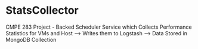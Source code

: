 # StatsCollector
CMPE 283 Project - Backed Scheduler Service which Collects Performance Statistics for VMs and Host --> Writes them to Logstash --> Data Stored in MongoDB Collection
